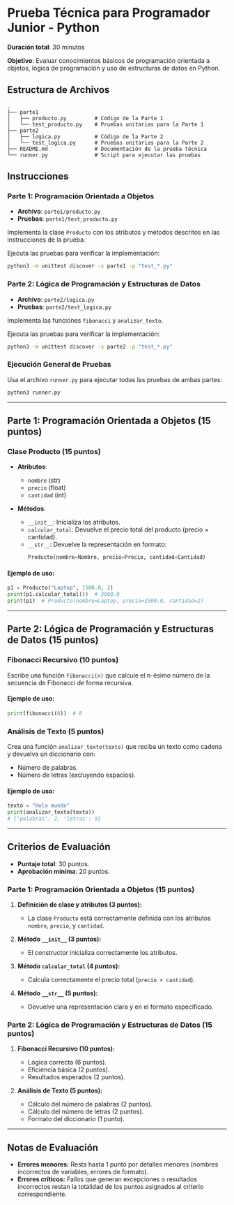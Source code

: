 # Prueba Técnica para Programador Junior - Python

**Duración total**: 30 minutos

**Objetivo**: Evaluar conocimientos básicos de programación orientada a objetos, lógica de programación y uso de estructuras de datos en Python.

## Estructura de Archivos

```plaintext
.
├── parte1
│   ├── producto.py         # Código de la Parte 1
│   └── test_producto.py    # Pruebas unitarias para la Parte 1
├── parte2
│   ├── logica.py           # Código de la Parte 2
│   └── test_logica.py      # Pruebas unitarias para la Parte 2
├── README.md               # Documentación de la prueba técnica
└── runner.py               # Script para ejecutar las pruebas
```

## Instrucciones

### Parte 1: Programación Orientada a Objetos

- **Archivo**: `parte1/producto.py`
- **Pruebas**: `parte1/test_producto.py`

Implementa la clase `Producto` con los atributos y métodos descritos en las instrucciones de la prueba.

Ejecuta las pruebas para verificar la implementación:
```bash
python3 -m unittest discover -s parte1 -p "test_*.py"
```

### Parte 2: Lógica de Programación y Estructuras de Datos

- **Archivo**: `parte2/logica.py`
- **Pruebas**: `parte2/test_logica.py`

Implementa las funciones `fibonacci` y `analizar_texto`.

Ejecuta las pruebas para verificar la implementación:
```bash
python3 -m unittest discover -s parte2 -p "test_*.py"
```

### Ejecución General de Pruebas

Usa el archivo `runner.py` para ejecutar todas las pruebas de ambas partes:
```bash
python3 runner.py
```

---

## Parte 1: Programación Orientada a Objetos (15 puntos)

### Clase Producto (15 puntos)

- **Atributos**:
  - `nombre` (str)
  - `precio` (float)
  - `cantidad` (int)

- **Métodos**:
  - `__init__`: Inicializa los atributos.
  - `calcular_total`: Devuelve el precio total del producto (precio × cantidad).
  - `__str__`: Devuelve la representación en formato:
    ```python
    Producto(nombre=Nombre, precio=Precio, cantidad=Cantidad)
    ```

#### Ejemplo de uso:
```python
p1 = Producto("Laptop", 1500.0, 2)
print(p1.calcular_total())  # 3000.0
print(p1)  # Producto(nombre=Laptop, precio=1500.0, cantidad=2)
```

---

## Parte 2: Lógica de Programación y Estructuras de Datos (15 puntos)

### Fibonacci Recursivo (10 puntos)

Escribe una función `fibonacci(n)` que calcule el n-ésimo número de la secuencia de Fibonacci de forma recursiva.

#### Ejemplo de uso:
```python
print(fibonacci(6))  # 8
```

### Análisis de Texto (5 puntos)

Crea una función `analizar_texto(texto)` que reciba un texto como cadena y devuelva un diccionario con:
- Número de palabras.
- Número de letras (excluyendo espacios).

#### Ejemplo de uso:
```python
texto = "Hola mundo"
print(analizar_texto(texto))
# {'palabras': 2, 'letras': 9}
```

---

## Criterios de Evaluación

- **Puntaje total**: 30 puntos.
- **Aprobación mínima**: 20 puntos.

### Parte 1: Programación Orientada a Objetos (15 puntos)

1. **Definición de clase y atributos (3 puntos):**
   - La clase `Producto` está correctamente definida con los atributos `nombre`, `precio`, y `cantidad`.

2. **Método `__init__` (3 puntos):**
   - El constructor inicializa correctamente los atributos.

3. **Método `calcular_total` (4 puntos):**
   - Calcula correctamente el precio total (`precio × cantidad`).

4. **Método `__str__` (5 puntos):**
   - Devuelve una representación clara y en el formato especificado.

### Parte 2: Lógica de Programación y Estructuras de Datos (15 puntos)

1. **Fibonacci Recursivo (10 puntos):**
   - Lógica correcta (6 puntos).
   - Eficiencia básica (2 puntos).
   - Resultados esperados (2 puntos).

2. **Análisis de Texto (5 puntos):**
   - Cálculo del número de palabras (2 puntos).
   - Cálculo del número de letras (2 puntos).
   - Formato del diccionario (1 punto).

---

## Notas de Evaluación

- **Errores menores:** Resta hasta 1 punto por detalles menores (nombres incorrectos de variables, errores de formato).
- **Errores críticos:** Fallos que generan excepciones o resultados incorrectos restan la totalidad de los puntos asignados al criterio correspondiente.

